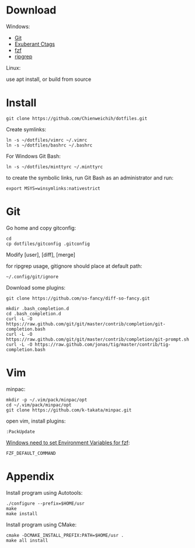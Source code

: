# Download #

Windows:

* [Git][git]
* [Exuberant Ctags][ctags]
* [fzf][fzf]
* [ripgrep][rg]

Linux:

use apt install, or build from source

# Install #

    git clone https://github.com/Chienweichih/dotfiles.git

Create symlinks:

    ln -s ~/dotfiles/vimrc ~/.vimrc
    ln -s ~/dotfiles/bashrc ~/.bashrc

For Windows Git Bash:

    ln -s ~/dotfiles/minttyrc ~/.minttyrc

to create the symbolic links, run Git Bash as an administrator and run:

    export MSYS=winsymlinks:nativestrict

# Git #

Go home and copy gitconfig:

    cd
    cp dotfiles/gitconfig .gitconfig

Modify [user], [diff], [merge]

for ripgrep usage, gitignore should place at default path:

    ~/.config/git/ignore

Download some plugins:

    git clone https://github.com/so-fancy/diff-so-fancy.git

    mkdir .bash_completion.d
    cd .bash_completion.d
    curl -L -O https://raw.github.com/git/git/master/contrib/completion/git-completion.bash
    curl -L -O https://raw.github.com/git/git/master/contrib/completion/git-prompt.sh
    curl -L -O https://raw.github.com/jonas/tig/master/contrib/tig-completion.bash

# Vim #

minpac:

    mkdir -p ~/.vim/pack/minpac/opt
    cd ~/.vim/pack/minpac/opt
    git clone https://github.com/k-takata/minpac.git

open vim, install plugins:

    :PackUpdate

[Windows need to set Environment Variables for fzf][fzf-wiki]:

    FZF_DEFAULT_COMMAND

# Appendix #

Install program using Autotools:

    ./configure --prefix=$HOME/usr
    make
    make install

Install program using CMake:

    cmake -DCMAKE_INSTALL_PREFIX:PATH=$HOME/usr .
    make all install



[git]: <https://git-scm.com/download/>
[ctags]: <https://sourceforge.net/projects/ctags/files/>
[fzf]: <https://github.com/junegunn/fzf/releases>
[rg]: <https://github.com/BurntSushi/ripgrep/releases>
[fzf-wiki]: <https://github.com/junegunn/fzf/wiki/Windows>
